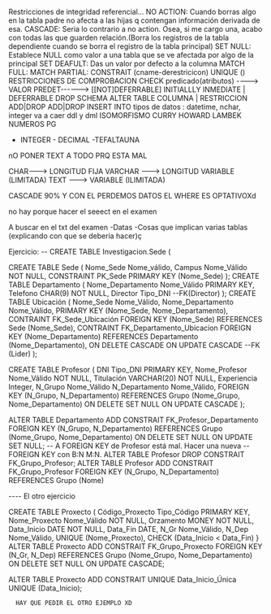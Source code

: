 Restricciones de integridad referencial...
NO ACTION: Cuando borras algo en la tabla padre no afecta a las hijas q contengan información derivada de esa.
CASCADE: Seria lo contrario a no action. Osea, si me cargo una, acabo con todas las que guarden relación.(Borra los registros de la tabla dependiente cuando se borra el registro de la tabla principal)
SET NULL: Establece NULL como valor a una tabla que se ve afectada por algo de la principal
SET DEAFULT: Das un valor por defecto a la columna
MATCH FULL:
MATCH PARTIAL:
CONSTRAIT (cname-derestricicon)
UNIQUE (<atrib>)
  RESTRICCIONES DE COMPROBACION
  CHECK predicado(atributos)
  ----> VALOR PREDET------> [[NOT]DEFERRABLE]
  INITIALLLY INMEDIATE | DEFERRABLE
  DROP SCHEMA
  ALTER TABLE
    COLUMNA | RESTRICCION
  ADD|DROP       ADD|DROP
INSERT INTO <nombre de la tabla>
 tipos de datos :
    datetime, nchar, integer
  va a caer ddl y dml
ISOMORFISMO CURRY HOWARD LAMBEK
  NUMEROS PG 
 -  INTEGER - DECIMAL -TEFALTAUNA
  
  nO PONER TEXT A TODO PRQ ESTA MAL
  
  CHAR---> LONGITUD FIJA
  VARCHAR ---> LONGITUD VARIABLE (LIMITADA)
  TEXT ---> VARIABLE (ILIMITADA)
  
  CASCADE 90% Y CON EL PERDEMOS DATOS
  EL WHERE ES OPTATIVOXd
  
  no hay porque hacer el seeect en el examen
  
  
  A buscar en el txt del examen
  -Datas -Cosas que implican varias tablas (explicando con que se deberia hacer)ç
  
  
  
  
  
  
  
  
  Ejercicio:
  -- CREATE TABLE Investigacion.Sede (
  
  CREATE TABLE Sede (
    Nome_Sede Nome_válido,
    Campus    Nome_Válido NOT NULL,
    CONSTRAINT PK_Sede
      PRIMARY KEY (Nome_Sede)
  );
  CREATE TABLE Departamento (
    Nome_Departamento Nome_Válido PRIMARY KEY,
    Telefono          CHAR(9)     NOT NULL,
    Director          Tipo_DNI
    --FK(Director)
  );
  CREATE TABLE Ubicación (
    Nome_Sede          Nome_Válido,
    Nome_Departamento  Nome_Válido,
    PRIMARY KEY (Nome_Sede, Nome_Departamento),
    CONTRAINT FK_Sede_Ubicación
      FOREIGN KEY (Nome_Sede)
      REFERENCES Sede (Nome_Sede),
    CONTRAINT FK_Departamento_Ubicacion
      FOREIGN KEY (Nome_Departamento)
      REFERENCES Departamento (Nome_Departamento),
      ON DELETE CASCADE
      ON UPDATE CASCADE
      --FK (Lider)
  );
  
  CREATE TABLE Profesor (
  DNI Tipo_DNI PRIMARY KEY,
  Nome_Profesor Nome_Válido NOT NULL,
  Titulación VARCHAR(20) NOT NULL,
  Experiencia Integer,
  N_Grupo     Nome_Válido
  N_Departamento Nome_Válido,
  FOREIGN KEY    (N_Grupo, N_Departamento)
    REFERENCES Grupo (Nome_Grupo, Nome_Departamento)
    ON DELETE SET NULL
    ON UPDATE CASCADE
  );
  
  ALTER TABLE Departamento
    ADD CONSTRAIT FK_Profesor_Departamento
      FOREIGN KEY (N_Grupo, N_Departamento)
      REFERENCES Grupo (Nome_Grupo, Nome_Departamento)
      ON DELETE SET NULL
      ON UPDATE SET NULL;
-- A FOREIGN KEY de Profesor está mal. Hacer una nueva
-- FOREIGN KEY con B:N M:N.
  ALTER TABLE Profesor
    DROP CONSTRAIT FK_Grupo_Profesor;
  ALTER TABLE Profesor
    ADD  CONSTRAIT FK_Grupo_Profesor
      FOREIGN KEY   (N_Grupo,   N_Departamento)
      REFERENCES Grupo (Nome)


---- El otro ejercicio

  CREATE TABLE Proxecto (
    Código_Proxecto Tipo_Código PRIMARY KEY,
    Nome_Proxecto    Nome_Válido NOT NULL,
    Orzamento        MONEY       NOT NULL,
    Data_Inicio      DATE        NOT NULL,
    Data_Fin         DATE,
    N_Gr             Nome_Válido,
    N_Dep            Nome_Válido,
    UNIQUE (Nome_Proxecto),
    CHECK (Data_Inicio < Data_Fin)
  }
  ALTER TABLE Proxecto
    ADD CONSTRAIT FK_Grupo_Proxecto
    FOREIGN KEY      (N_Gr,     N_Dep)
    REFERENCES Grupo (Nome_Grupo, Nome_Departamento)
    ON DELETE SET NULL
    ON UPDATE CASCADE;
  
  ALTER TABLE Proxecto
    ADD CONSTRAIT UNIQUE Data_Inicio_Única
      UNIQUE  (Data_Inicio);
      
      HAY QUE PEDIR EL OTRO EJEMPLO XD
